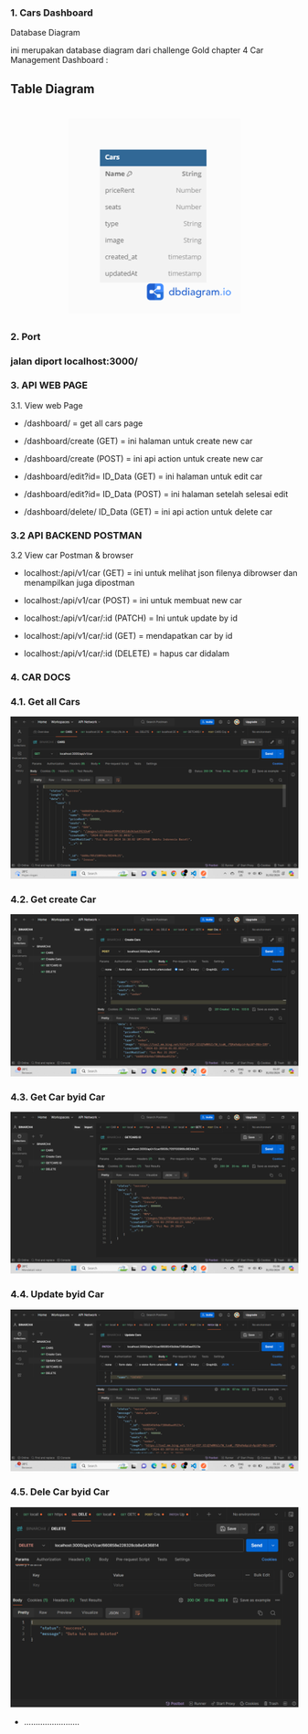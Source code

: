 ### 1. Cars Dashboard
 Database Diagram

ini merupakan database diagram dari challenge Gold chapter 4 Car Management Dashboard :
## Table Diagram

<!-- ![Database](./public/images/Database.png) -->
<h1 align="center">
  <img src="./public/images/Database.png" alt="Diagram" width="300"/>
</h1>

### 2. Port
### jalan diport localhost:3000/

### 3. API WEB PAGE
3.1. View web Page

- /dashboard/ = get all cars page

- /dashboard/create (GET) = ini halaman untuk create new car

- /dashboard/create (POST) = ini api action untuk create new car

- /dashboard/edit?id= ID_Data (GET) = ini halaman untuk edit car

- /dashboard/edit?id= ID_Data (POST) = ini halaman setelah selesai edit

- /dashboard/delete/ ID_Data (GET) = ini api action untuk delete car

### 3.2 API BACKEND POSTMAN

3.2 View car Postman & browser
- localhost:/api/v1/car (GET) = ini untuk melihat json filenya dibrowser dan menampilkan juga dipostman

- localhost:/api/v1/car (POST) = ini untuk membuat new car

- localhost:/api/v1/car/:id (PATCH) = Ini untuk update by id

- localhost:/api/v1/car/:id (GET) = mendapatkan car by id

- localhost:/api/v1/car/:id (DELETE) = hapus car didalam

### 4. CAR DOCS

### 4.1. Get all Cars
![GetAllCar](./public/imageSS/GetAllCar.png)

### 4.2. Get create Car
![CreateCar](./public/imageSS/CreateCar.png)

### 4.3. Get Car byid Car
![CarById](./public/imageSS/Carbyid.png)

### 4.4. Update byid Car
![UpdateCarId](./public/imageSS/UpdateCar.png)

### 4.5. Dele Car byid Car
![DeleteCarId](./public/imageSS/DeleteCar.png)

- ........................
